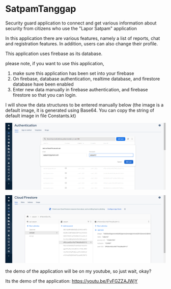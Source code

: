# SatpamTanggap
Security guard application to connect and get various information about security from citizens who use the "Lapor Satpam" application

In this application there are various features, namely a list of reports, chat and registration features. In addition, users can also change their profile.

This application uses firebase as its database.

please note, if you want to use this application,
1. make sure this application has been set into your firebase
2. On firebase, database authentication, realtime database, and firestore database have been enabled
3. Enter new data manually in firebase authentication, and firebase firestore so that you can login.

I will show the data structures to be entered manually below
(the image is a default image, it is generated using Base64. You can copy the string of default image in file Constants.kt)

![image.png]( https://github.com/webesono/SatpamTanggap/blob/main/Screenshot%20(333).png )

![image.png]( https://github.com/webesono/SatpamTanggap/blob/main/Screenshot%20(332).png )


the demo of the application will be on my youtube, so just wait, okay?

Its the demo of the application: https://youtu.be/FvFGZZAJWjY
